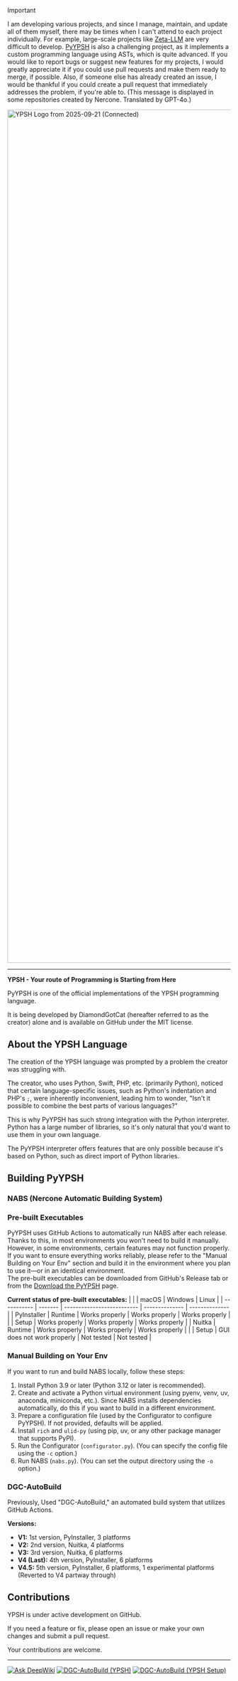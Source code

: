 > [!IMPORTANT]
> I am developing various projects, and since I manage, maintain, and update all of them myself, there may be times when I can't attend to each project individually.
> For example, large-scale projects like [Zeta-LLM](https://github.com/Zeta-DGC/Zeta-LLM) are very difficult to develop.
> [PyYPSH](https://github.com/YPSH-DGC/YPSH) is also a challenging project, as it implements a custom programming language using ASTs, which is quite advanced.
> If you would like to report bugs or suggest new features for my projects, I would greatly appreciate it if you could use pull requests and make them ready to merge, if possible.
> Also, if someone else has already created an issue, I would be thankful if you could create a pull request that immediately addresses the problem, if you're able to.
> (This message is displayed in some repositories created by Nercone. Translated by GPT-4o.)

<img width="1920" alt="YPSH Logo from 2025-09-21 (Connected)" src="https://github.com/user-attachments/assets/c1cff788-fa95-49bf-965d-b4f3beb0f3f4" />

---

**YPSH - Your route of Programming is Starting from Here**

PyYPSH is one of the official implementations of the YPSH programming language.

It is being developed by DiamondGotCat (hereafter referred to as the creator) alone and is available on GitHub under the MIT license.

## About the YPSH Language
The creation of the YPSH language was prompted by a problem the creator was struggling with.

The creator, who uses Python, Swift, PHP, etc. (primarily Python), noticed that certain language-specific issues, such as Python's indentation and PHP's `;`, were inherently inconvenient, leading him to wonder, "Isn't it possible to combine the best parts of various languages?"

This is why PyYPSH has such strong integration with the Python interpreter.
Python has a large number of libraries, so it's only natural that you'd want to use them in your own language.

The PyYPSH interpreter offers features that are only possible because it's based on Python, such as direct import of Python libraries.

## Building PyYPSH

### NABS (Nercone Automatic Building System)


### Pre-built Executables
PyYPSH uses GitHub Actions to automatically run NABS after each release.<br>
Thanks to this, in most environments you won't need to build it manually. However, in some environments, certain features may not function properly.<br>
If you want to ensure everything works reliably, please refer to the "Manual Building on Your Env" section and build it in the environment where you plan to use it—or in an identical environment.<br>
The pre-built executables can be downloaded from GitHub's Release tab or from the [Download the PyYPSH](https://ypsh.diamondgotcat.net/download) page.

**Current status of pre-built executables:**
|             |         | macOS                      | Windows        | Linux          | 
| ----------- | ------- | -------------------------- | -------------- | -------------- | 
| PyInstaller | Runtime | Works properly             | Works properly | Works properly | 
|             | Setup   | Works properly             | Works properly | Works properly | 
| Nuitka      | Runtime | Works properly             | Works properly | Works properly | 
|             | Setup   | GUI does not work properly | Not tested     | Not tested     | 

### Manual Building on Your Env
If you want to run and build NABS locally, follow these steps:
1. Install Python 3.9 or later (Python 3.12 or later is recommended).
2. Create and activate a Python virtual environment (using pyenv, venv, uv, anaconda, miniconda, etc.). Since NABS installs dependencies automatically, do this if you want to build in a different environment.
3. Prepare a configuration file (used by the Configurator to configure PyYPSH). If not provided, defaults will be applied.
4. Install `rich` and `ulid-py` (using pip, uv, or any other package manager that supports PyPI).
5. Run the Configurator (`configurator.py`). (You can specify the config file using the `-c` option.)
6. Run NABS (`nabs.py`). (You can set the output directory using the `-o` option.)

### DGC-AutoBuild
Previously, Used "DGC-AutoBuild," an automated build system that utilizes GitHub Actions.

**Versions:**
- **V1:** 1st version, PyInstaller, 3 platforms
- **V2:** 2nd version, Nuitka, 4 platforms
- **V3:** 3rd version, Nuitka, 6 platforms
- **V4 (Last):** 4th version, PyInstaller, 6 platforms
- **V4.5:** 5th version, PyInstaller, 6 platforms, 1 experimental platforms (Reverted to V4 partway through)

## Contributions
YPSH is under active development on GitHub.

If you need a feature or fix, please open an issue or make your own changes and submit a pull request.

Your contributions are welcome.

---

[![Ask DeepWiki](https://deepwiki.com/badge.svg)](https://deepwiki.com/YPSH-DGC/YPSH) [![DGC-AutoBuild (YPSH)](https://github.com/YPSH-DGC/YPSH/actions/workflows/ypsh-build.yml/badge.svg?event=release)](https://github.com/YPSH-DGC/YPSH/actions/workflows/ypsh-build.yml) [![DGC-AutoBuild (YPSH Setup)](https://github.com/YPSH-DGC/YPSH/actions/workflows/setup-build.yml/badge.svg?event=release)](https://github.com/YPSH-DGC/YPSH/actions/workflows/setup-build.yml)
